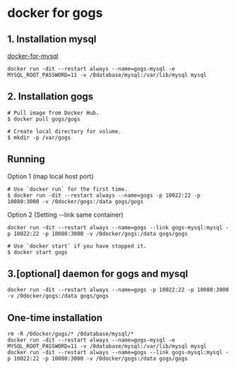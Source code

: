 # docker for gogs

## 1. Installation mysql
[docker-for-mysql](./docker-for-mysql.md)

```
docker run -dit --restart always --name=gogs-mysql -e MYSQL_ROOT_PASSWORD=11 -v /0database/mysql:/var/lib/mysql mysql
```

## 2. Installation gogs
```
# Pull image from Docker Hub.
$ docker pull gogs/gogs

# Create local directory for volume.
$ mkdir -p /var/gogs
```
## Running
Option 1 (map local host port)
```
# Use `docker run` for the first time.
$ docker run -dit --restart always --name=gogs -p 10022:22 -p 10080:3000 -v /0docker/gogs:/data gogs/gogs
```
Option 2 (Setting --link same container)
```
docker run -dit --restart always --name=gogs --link gogs-mysql:mysql -p 10022:22 -p 10080:3000 -v /0docker/gogs:/data gogs/gogs

```

```
# Use `docker start` if you have stopped it.
$ docker start gogs
```
## 3.[optional] daemon for gogs and mysql

```
docker run -dit --restart always --name=gogs -p 10022:22 -p 10080:3000 -v /0docker/gogs:/data gogs/gogs
```


## One-time installation
```
rm -R /0docker/gogs/* /0database/mysql/*
docker run -dit --restart always --name=gogs-mysql -e MYSQL_ROOT_PASSWORD=11 -v /0database/mysql:/var/lib/mysql mysql
docker run -dit --restart always --name=gogs --link gogs-mysql:mysql -p 10022:22 -p 10080:3000 -v /0docker/gogs:/data gogs/gogs
```
